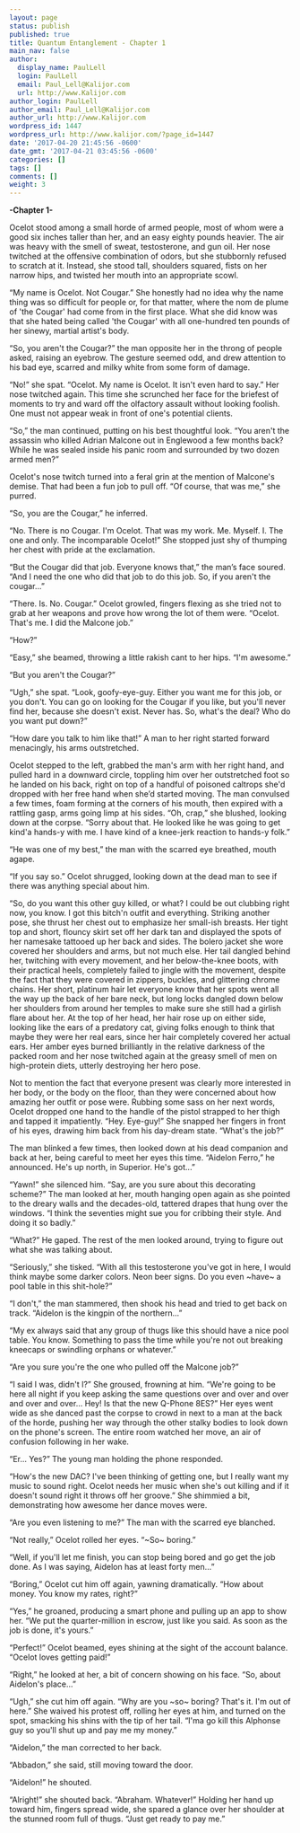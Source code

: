 ```yaml
---
layout: page
status: publish
published: true
title: Quantum Entanglement - Chapter 1
main_nav: false
author:
  display_name: PaulLell
  login: PaulLell
  email: Paul_Lell@Kalijor.com
  url: http://www.Kalijor.com
author_login: PaulLell
author_email: Paul_Lell@Kalijor.com
author_url: http://www.Kalijor.com
wordpress_id: 1447
wordpress_url: http://www.kalijor.com/?page_id=1447
date: '2017-04-20 21:45:56 -0600'
date_gmt: '2017-04-21 03:45:56 -0600'
categories: []
tags: []
comments: []
weight: 3
---
```

<b>-Chapter 1-</b>

Ocelot stood among a small horde of armed people, most of whom were a good six inches taller than her, and an easy eighty pounds heavier. The air was heavy with the smell of sweat, testosterone, and gun oil. Her nose twitched at the offensive combination of odors, but she stubbornly refused to scratch at it. Instead, she stood tall, shoulders squared, fists on her narrow hips, and twisted her mouth into an appropriate scowl.

&ldquo;My name is Ocelot. Not Cougar.&rdquo; She honestly had no idea why the name thing was so difficult for people or, for that matter, where the nom de plume of 'the Cougar' had come from in the first place. What she did know was that she hated being called 'the Cougar' with all one-hundred ten pounds of her sinewy, martial artist's body.

&ldquo;So, you aren't the Cougar?&rdquo; the man opposite her in the throng of people asked, raising an eyebrow. The gesture seemed odd, and drew attention to his bad eye, scarred and milky white from some form of damage.

&ldquo;No!&rdquo; she spat. &ldquo;Ocelot. My name is Ocelot. It isn't even hard to say.&rdquo; Her nose twitched again. This time she scrunched her face for the briefest of moments to try and ward off the olfactory assault without looking foolish. One must not appear weak in front of one's potential clients.

&ldquo;So,&rdquo; the man continued, putting on his best thoughtful look. &ldquo;You aren't the assassin who killed Adrian Malcone out in Englewood a few months back? While he was sealed inside his panic room and surrounded by two dozen armed men?&rdquo;

Ocelot's nose twitch turned into a feral grin at the mention of Malcone's demise. That had been a fun job to pull off. &ldquo;Of course, that was me,&rdquo; she purred.

&ldquo;So, you are the Cougar,&rdquo; he inferred.

&ldquo;No. There is no Cougar. I'm Ocelot. That was my work. Me. Myself. I. The one and only. The incomparable Ocelot!&rdquo; She stopped just shy of thumping her chest with pride at the exclamation.

&ldquo;But the Cougar did that job. Everyone knows that,&rdquo; the man&rsquo;s face soured. &ldquo;And I need the one who did that job to do this job. So, if you aren't the cougar...&rdquo;

&ldquo;There. Is. No. Cougar.&rdquo; Ocelot growled, fingers flexing as she tried not to grab at her weapons and prove how wrong the lot of them were. &ldquo;Ocelot. That's me. I did the Malcone job.&rdquo;

&ldquo;How?&rdquo;

&ldquo;Easy,&rdquo; she beamed, throwing a little rakish cant to her hips. &ldquo;I'm awesome.&rdquo;

&ldquo;But you aren't the Cougar?&rdquo;

&ldquo;Ugh,&rdquo; she spat. &ldquo;Look, goofy-eye-guy. Either you want me for this job, or you don't. You can go on looking for the Cougar if you like, but you'll never find her, because she doesn't exist. Never has. So, what's the deal? Who do you want put down?&rdquo;

&ldquo;How dare you talk to him like that!&rdquo; A man to her right started forward menacingly, his arms outstretched.

Ocelot stepped to the left, grabbed the man's arm with her right hand, and pulled hard in a downward circle, toppling him over her outstretched foot so he landed on his back, right on top of a handful of poisoned caltrops she'd dropped with her free hand when she&rsquo;d started moving. The man convulsed a few times, foam forming at the corners of his mouth, then expired with a rattling gasp, arms going limp at his sides. &ldquo;Oh, crap,&rdquo; she blushed, looking down at the corpse. &ldquo;Sorry about that. He looked like he was going to get kind'a hands-y with me. I have kind of a knee-jerk reaction to hands-y folk.&rdquo;

&ldquo;He was one of my best,&rdquo; the man with the scarred eye breathed, mouth agape.

&ldquo;If you say so.&rdquo; Ocelot shrugged, looking down at the dead man to see if there was anything special about him.

&ldquo;So, do you want this other guy killed, or what? I could be out clubbing right now, you know. I got this bitch'n outfit and everything. Striking another pose, she thrust her chest out to emphasize her small-ish breasts. Her tight top and short, flouncy skirt set off her dark tan and displayed the spots of her namesake tattooed up her back and sides. The bolero jacket she wore covered her shoulders and arms, but not much else. Her tail dangled behind her, twitching with every movement, and her below-the-knee boots, with their practical heels, completely failed to jingle with the movement, despite the fact that they were covered in zippers, buckles, and glittering chrome chains. Her short, platinum hair let everyone know that her spots went all the way up the back of her bare neck, but long locks dangled down below her shoulders from around her temples to make sure she still had a girlish flare about her. At the top of her head, her hair rose up on either side, looking like the ears of a predatory cat, giving folks enough to think that maybe they were her real ears, since her hair completely covered her actual ears. Her amber eyes burned brilliantly in the relative darkness of the packed room and her nose twitched again at the greasy smell of men on high-protein diets, utterly destroying her hero pose.

Not to mention the fact that everyone present was clearly more interested in her body, or the body on the floor, than they were concerned about how amazing her outfit or pose were. Rubbing some sass on her next words, Ocelot dropped one hand to the handle of the pistol strapped to her thigh and tapped it impatiently. &ldquo;Hey. Eye-guy!&rdquo; She snapped her fingers in front of his eyes, drawing him back from his day-dream state. &ldquo;What's the job?&rdquo;

The man blinked a few times, then looked down at his dead companion and back at her, being careful to meet her eyes this time. &ldquo;Aidelon Ferro,&rdquo; he announced. He's up north, in Superior. He's got...&rdquo;

&ldquo;Yawn!&rdquo; she silenced him. &ldquo;Say, are you sure about this decorating scheme?&rdquo; The man looked at her, mouth hanging open again as she pointed to the dreary walls and the decades-old, tattered drapes that hung over the windows. &ldquo;I think the seventies might sue you for cribbing their style. And doing it so badly.&rdquo;

&ldquo;What?&rdquo; He gaped. The rest of the men looked around, trying to figure out what she was talking about.

&ldquo;Seriously,&rdquo; she tisked. &ldquo;With all this testosterone you've got in here, I would think maybe some darker colors. Neon beer signs. Do you even ~have~ a pool table in this shit-hole?&rdquo;

&ldquo;I don't,&rdquo; the man stammered, then shook his head and tried to get back on track. &ldquo;Aidelon is the kingpin of the northern...&rdquo;

&ldquo;My ex always said that any group of thugs like this should have a nice pool table. You know. Something to pass the time while you're not out breaking kneecaps or swindling orphans or whatever.&rdquo;

&ldquo;Are you sure you're the one who pulled off the Malcone job?&rdquo;

&ldquo;I said I was, didn't I?&rdquo; She groused, frowning at him. &ldquo;We're going to be here all night if you keep asking the same questions over and over and over and over and over... Hey! Is that the new Q-Phone 8ES?&rdquo; Her eyes went wide as she danced past the corpse to crowd in next to a man at the back of the horde, pushing her way through the other stalky bodies to look down on the phone's screen. The entire room watched her move, an air of confusion following in her wake.

&ldquo;Er... Yes?&rdquo; The young man holding the phone responded.

&ldquo;How's the new DAC? I've been thinking of getting one, but I really want my music to sound right. Ocelot needs her music when she's out killing and if it doesn't sound right it throws off her groove.&rdquo; She shimmied a bit, demonstrating how awesome her dance moves were.

&ldquo;Are you even listening to me?&rdquo; The man with the scarred eye blanched.

&ldquo;Not really,&rdquo; Ocelot rolled her eyes. &ldquo;~So~ boring.&rdquo;

&ldquo;Well, if you'll let me finish, you can stop being bored and go get the job done. As I was saying, Aidelon has at least forty men...&rdquo;

&ldquo;Boring,&rdquo; Ocelot cut him off again, yawning dramatically. &ldquo;How about money. You know my rates, right?&rdquo;

&ldquo;Yes,&rdquo; he groaned, producing a smart phone and pulling up an app to show her. &ldquo;We put the quarter-million in escrow, just like you said. As soon as the job is done, it's yours.&rdquo;

&ldquo;Perfect!&rdquo; Ocelot beamed, eyes shining at the sight of the account balance. &ldquo;Ocelot loves getting paid!&rdquo;

&ldquo;Right,&rdquo; he looked at her, a bit of concern showing on his face. &ldquo;So, about Aidelon's place...&rdquo;

&ldquo;Ugh,&rdquo; she cut him off again. &ldquo;Why are you ~so~ boring? That's it. I'm out of here.&rdquo; She waived his protest off, rolling her eyes at him, and turned on the spot, smacking his shins with the tip of her tail. &ldquo;I'ma go kill this Alphonse guy so you'll shut up and pay me my money.&rdquo;

&ldquo;Aidelon,&rdquo; the man corrected to her back.

&ldquo;Abbadon,&rdquo; she said, still moving toward the door.

&ldquo;Aidelon!&rdquo; he shouted.

&ldquo;Alright!&rdquo; she shouted back. &ldquo;Abraham. Whatever!&rdquo; Holding her hand up toward him, fingers spread wide, she spared a glance over her shoulder at the stunned room full of thugs. &ldquo;Just get ready to pay me.&rdquo;

